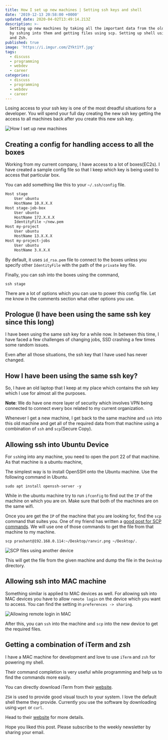 ```yaml
---
title: How I set up new machines | Setting ssh keys and shell
date: '2019-12-13 20:58:00 +0000'
updated_date: 2020-04-02T13:49:14.213Z
description: >-
  Setting up new machines by taking all the important data from the old machines
  by sshing into them and getting files using scp. Setting up shell using iTerm
  and Zsh.
published: true
image: 'https://i.imgur.com/ZYkt1Yf.jpg'
tags:
  - discuss
  - programming
  - webdev
  - career
categories:
  - discuss
  - programming
  - webdev
  - career
---
```

Losing access to your ssh key is one of the most dreadful situations for a developer. You will spend your full day creating the new ssh key getting the access to all machines back after you create this new ssh key.

![How I set up new machines](https://i.imgur.com/ZYkt1Yf.jpg "How I set up new machines")

## Creating a config for handling access to all the boxes

Working from my current company, I have access to a lot of boxes(EC2s). I have created a sample config file so that I keep which key is being used to access that particular box.

You can add something like this to your `~/.ssh/config` file.

```bash
Host stage
    User ubuntu
    HostName 10.X.X.X
Host stage-job-box
    User ubuntu
    HostName 172.X.X.X
    IdentityFile ~/new.pem
Host my-project
    User ubuntu
    HostName 13.X.X.X
Host my-project-jobs
    User ubuntu
    HostName 3.X.X.X
```

By default, it uses `id_rsa.pem` file to connect to the boxes unless you specify other `IdentityFile` with the path of the `private` key file.

Finally, you can ssh into the boxes using the command,

`ssh stage`

There are a lot of options which you can use to power this config file. Let me know in the comments section what other options you use.

## Prologue (I have been using the same ssh key since this long)

I have been using the same ssh key for a while now. In between this time, I have faced a few challenges of changing jobs, SSD crashing a few times some random issues.

Even after all those situations, the ssh key that I have used has never changed.

## How I have been using the same ssh key?

So, I have an old laptop that I keep at my place which contains the ssh key which I use for almost all the purposes.

**Note**: We do have one more layer of security which involves VPN being connected to connect every box related to my current organization.

Whenever I get a new machine, I get back to the same machine and `ssh` into this old machine and get all of the required data from that machine using a combination of `ssh` and `scp`(Secure Copy).

## Allowing ssh into Ubuntu Device

For `ssh`ing into any machine, you need to open the port 22 of that machine. As that machine is a ubuntu machine,

The simplest way is to install OpenSSH onto the Ubuntu machine. Use the following command in Ubuntu.

`sudo apt install openssh-server -y`

While in the ubuntu machine try to run `ifconfig` to find out the `IP` of the machine on which you are on. Make sure that both of the machines are on the same wifi.

Once you are get the `IP` of the machine that you are looking for, find the `scp` command that suites you. One of my friend has written a [good post for SCP commands](https://sharmapacific.in/securely-transfer-files-from-slash-to-a-remote-server-using-scp/). We will use one of those commands to get the file from that machine to my machine.

`scp prashant@192.168.0.114:~/Desktop/ranvir.png ~/Desktop/.`

![SCP files using another device](https://i.imgur.com/w9AkV79.jpg "SCP files using another device")

This will get the file from the given machine and dump the file in the `Desktop` directory.

## Allowing ssh into MAC machine

Something similar is applied to MAC devices as well. For allowing ssh into MAC devices you have to allow `remote login` on the device which you want to access. You can find the setting in `preferences -> sharing`.

![Allowing remote login in MAC](https://i.imgur.com/banssOS.jpg "Allowing remote login in MAC")

After this, you can `ssh` into the machine and `scp` into the new device to get the required files.

## Getting a combination of iTerm and zsh

I have a MAC machine for development and love to use `iTerm` and `zsh` for powering my shell.

Their command completion is very useful while programming and help us to find the commands more easily.

You can directly download iTerm from their [website](https://iterm2.com/downloads.html).

`ZSH` is used to provide good visual touch to your system. I love the default shell theme they provide. Currently you use the software by downloading using `wget` or `curl`.

Head to their [website](https://ohmyz.sh/) for more details.

Hope you liked this post. Please subscribe to the weekly newsletter by sharing your email.
